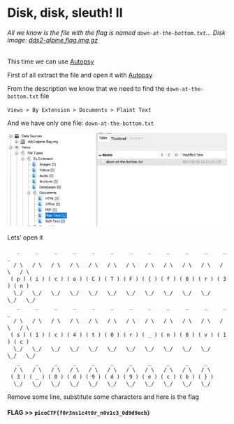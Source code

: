 # Disk, disk, sleuth! II

###### All we know is the file with the flag is named `down-at-the-bottom.txt`... Disk image: [dds2-alpine.flag.img.gz](dds2-alpine.flag.img.gz)

This time we can use [Autopsy](https://www.autopsy.com/)

First of all extract the file and open it with [Autopsy](https://www.autopsy.com/)

From the description we know that we need to find the `down-at-the-bottom.txt` file

`Views > By Extension > Documents > Plaint Text`

And we have only one file: `down-at-the-bottom.txt`

![Autopsy screen](img1.png)

Lets' open it

```
   _     _     _     _     _     _     _     _     _     _     _     _     _  
  / \   / \   / \   / \   / \   / \   / \   / \   / \   / \   / \   / \   / \ 
 ( p ) ( i ) ( c ) ( o ) ( C ) ( T ) ( F ) ( { ) ( f ) ( 0 ) ( r ) ( 3 ) ( n )
  \_/   \_/   \_/   \_/   \_/   \_/   \_/   \_/   \_/   \_/   \_/   \_/   \_/ 
   _     _     _     _     _     _     _     _     _     _     _     _     _  
  / \   / \   / \   / \   / \   / \   / \   / \   / \   / \   / \   / \   / \ 
 ( s ) ( 1 ) ( c ) ( 4 ) ( t ) ( 0 ) ( r ) ( _ ) ( n ) ( 0 ) ( v ) ( 1 ) ( c )
  \_/   \_/   \_/   \_/   \_/   \_/   \_/   \_/   \_/   \_/   \_/   \_/   \_/ 
   _     _     _     _     _     _     _     _     _     _     _  
  / \   / \   / \   / \   / \   / \   / \   / \   / \   / \   / \ 
 ( 3 ) ( _ ) ( 0 ) ( d ) ( 9 ) ( d ) ( 9 ) ( e ) ( c ) ( b ) ( } )
  \_/   \_/   \_/   \_/   \_/   \_/   \_/   \_/   \_/   \_/   \_/ 
```

Remove some line, substitute some characters and here is the flag

#### **FLAG >>** `picoCTF{f0r3ns1c4t0r_n0v1c3_0d9d9ecb}`

